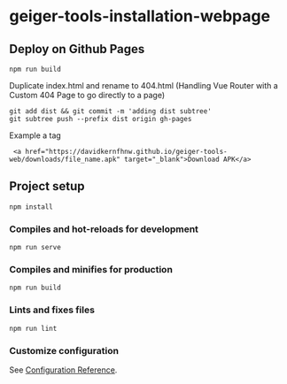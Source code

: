 # geiger-tools-installation-webpage

## Deploy on Github Pages
```
npm run build
```
Duplicate index.html and rename to 404.html (Handling Vue Router with a Custom 404 Page to go directly to a page)
```
git add dist && git commit -m 'adding dist subtree'
git subtree push --prefix dist origin gh-pages
```

Example a tag
```
 <a href="https://davidkernfhnw.github.io/geiger-tools-web/downloads/file_name.apk" target="_blank">Download APK</a>
```

## Project setup
```
npm install
```

### Compiles and hot-reloads for development
```
npm run serve
```

### Compiles and minifies for production
```
npm run build
```

### Lints and fixes files
```
npm run lint
```

### Customize configuration
See [Configuration Reference](https://cli.vuejs.org/config/).
